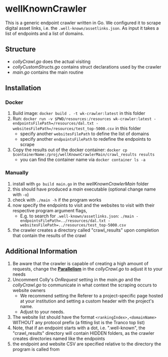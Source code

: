 # wellKnownCrawler

This is a generic endpoint crawler written in Go.
We configured it to scrape digital asset links, i.e. the `.well-known/assetlinks.json`.
As input it takes a list of endpoints and a list of domains.

## Structure

- *collyCrawl.go* does the actual visiting
- *collyCustomStructs.go* contains struct declarations used by the crawler
- *main.go* contains the main routine

## Installation

### Docker
1. Build image: `docker build . -t wk-crawler:latest` in this folder
2. Run: `docker run -v $PWD/resources:/resources wk-crawler:latest -endpointsFilePath=/resources/dal.txt -websitesFilePath=/resources/test_top-5000.csv` in this folder
   - specify another `websitesFilePath` to define the list of domains
   - specify another `endpointsFilePath` to redefine the endpoints to scrape
3. Copy the results out of the docker container: `docker cp $containerName:/proj/wellKnownCrawlerMain/crawl_results results`
   - you can find the container name via `docker container ls -a`

### Manually

1. install with `go build main.go` in the *wellKnownCrawlerMain* folder
2. this should have produced a *main* executable (optional change name with `-o`)
3. check with `./main -h` if the program works
4. now specify the endpoints to visit and the websites to visit with their respective program argument flags,
   -  E.g. to search for `.well-known/assetlinks.json`: `./main -endpointsFilePath=../resources/dal.txt -websitesFilePath=../resources/test_top-5000.csv`
5. the crawler creates a directory called "crawl_results" upon completion that contain the results of the crawl

  

## Additional Information

1. Be aware that the crawler is capable of creating a high amount of requests, change the **[Parallelism](https://go-colly.org/docs/examples/parallel/)** in the *collyCrawl.go* to adjust it to your needs
2. Uncomment Colly's *OnRequest* setting in the *main.go* and the *collyCrawl.go* to communicate in what context the scraping occurs to website owners
   - We recommend setting the Referer to a project-specific page hosted at your institution and setting a custom header with the project's name.
   - Adjust to your needs.
3. The website list should have the format `<rankingIndex>,<domainName>` WITHOUT any protocol prefix (a fitting list is the Tranco top list)
4. Note, that if an endpoint starts with a dot, i.e. ".well-known", the "crawl_results" directory will contain HIDDEN folders, as the crawler creates directories named like the endpoints
5. the endpoint and website CSV are specified relative to the directory the program is called from